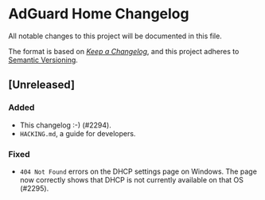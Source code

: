# AdGuard Home Changelog

All notable changes to this project will be documented in this file.

The format is based on
[*Keep a Changelog*](https://keepachangelog.com/en/1.0.0/),
and this project adheres to
[Semantic Versioning](https://semver.org/spec/v2.0.0.html).

## [Unreleased]

### Added

- This changelog :-) (#2294).
- `HACKING.md`, a guide for developers.

### Fixed

- `404 Not Found` errors on the DHCP settings page on Windows.  The page now
  correctly shows that DHCP is not currently available on that OS (#2295).
